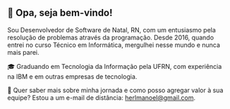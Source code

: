 ## 👋 Opa, seja bem-vindo!

Sou Desenvolvedor de Software de Natal, RN, com um entusiasmo pela resolução de problemas através da programação. Desde 2016, quando entrei no curso Técnico em Informática, mergulhei nesse mundo e nunca mais parei.

🎓 Graduando em Tecnologia da Informação pela UFRN, com experiência na IBM e em outras empresas de tecnologia.

📩 Quer saber mais sobre minha jornada e como posso agregar valor à sua equipe? Estou a um e-mail de distância: herlmanoel@gmail.com.
